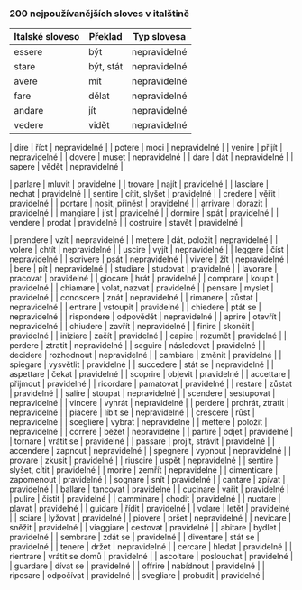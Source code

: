 ### 200 nejpoužívanějších sloves v italštině

| Italské sloveso | Překlad             | Typ slovesa  |
|-----------------|---------------------|--------------|
| essere          | být                 | nepravidelné |
| stare           | být, stát           | nepravidelné |
| avere           | mít                 | nepravidelné |
| fare            | dělat               | nepravidelné |
| andare          | jít                 | nepravidelné |
| vedere          | vidět               | nepravidelné |

| dire            | říct                | nepravidelné |
| potere          | moci                | nepravidelné |
| venire          | přijít              | nepravidelné |
| dovere          | muset               | nepravidelné |
| dare            | dát                 | nepravidelné |
| sapere          | vědět               | nepravidelné |

| parlare         | mluvit              | pravidelné   |
| trovare         | najít               | pravidelné   |
| lasciare        | nechat              | pravidelné   |
| sentire         | cítit, slyšet       | pravidelné   |
| credere         | věřit               | pravidelné   |
| portare         | nosit, přinést      | pravidelné   |
| arrivare        | dorazit             | pravidelné   |
| mangiare        | jíst                | pravidelné   |
| dormire         | spát                | pravidelné   |
| vendere         | prodat              | pravidelné   |
| costruire       | stavět              | pravidelné   |

| prendere        | vzít                | nepravidelné |
| mettere         | dát, položit        | nepravidelné |
| volere          | chtít               | nepravidelné |
| uscire          | vyjít               | nepravidelné |
| leggere         | číst                | nepravidelné |
| scrivere        | psát                | nepravidelné |
| vivere          | žít                 | nepravidelné |
| bere            | pít                 | nepravidelné |
| studiare        | studovat            | pravidelné   |
| lavorare        | pracovat            | pravidelné   |
| giocare         | hrát                | pravidelné   |
| comprare        | koupit              | pravidelné   |
| chiamare        | volat, nazvat       | pravidelné   |
| pensare         | myslet              | pravidelné   |
| conoscere       | znát                | nepravidelné |
| rimanere        | zůstat              | nepravidelné |
| entrare         | vstoupit            | pravidelné   |
| chiedere        | ptát se             | nepravidelné |
| rispondere      | odpovědět           | nepravidelné |
| aprire          | otevřít             | nepravidelné |
| chiudere        | zavřít              | nepravidelné |
| finire          | skončit             | pravidelné   |
| iniziare        | začít               | pravidelné   |
| capire          | rozumět             | pravidelné   |
| perdere         | ztratit             | nepravidelné |
| seguire         | následovat          | pravidelné   |
| decidere        | rozhodnout          | nepravidelné |
| cambiare        | změnit              | pravidelné   |
| spiegare        | vysvětlit           | pravidelné   |
| succedere       | stát se             | nepravidelné |
| aspettare       | čekat               | pravidelné   |
| scoprire        | objevit             | pravidelné   |
| accettare       | přijmout            | pravidelné   |
| ricordare       | pamatovat           | pravidelné   |
| restare         | zůstat              | pravidelné   |
| salire          | stoupat             | nepravidelné |
| scendere        | sestupovat          | nepravidelné |
| vincere         | vyhrát              | nepravidelné |
| perdere         | prohrát, ztratit    | nepravidelné |
| piacere         | líbit se            | nepravidelné |
| crescere        | růst                | nepravidelné |
| scegliere       | vybrat              | nepravidelné |
| mettere         | položit             | nepravidelné |
| correre         | běžet               | nepravidelné |
| partire         | odjet               | pravidelné   |
| tornare         | vrátit se           | pravidelné   |
| passare         | projít, strávit     | pravidelné   |
| accendere       | zapnout             | nepravidelné |
| spegnere        | vypnout             | nepravidelné |
| provare         | zkusit              | pravidelné   |
| riuscire        | uspět               | nepravidelné |
| sentire         | slyšet, cítit       | pravidelné   |
| morire          | zemřít              | nepravidelné |
| dimenticare     | zapomenout          | pravidelné   |
| sognare         | snít                | pravidelné   |
| cantare         | zpívat              | pravidelné   |
| ballare         | tancovat            | pravidelné   |
| cucinare        | vařit               | pravidelné   |
| pulire          | čistit              | pravidelné   |
| camminare       | chodit              | pravidelné   |
| nuotare         | plavat              | pravidelné   |
| guidare         | řídit               | pravidelné   |
| volare          | letět               | pravidelné   |
| sciare          | lyžovat             | pravidelné   |
| piovere         | pršet               | nepravidelné |
| nevicare        | sněžit              | pravidelné   |
| viaggiare       | cestovat            | pravidelné   |
| abitare         | bydlet              | pravidelné   |
| sembrare        | zdát se             | pravidelné   |
| diventare       | stát se             | pravidelné   |
| tenere          | držet               | nepravidelné |
| cercare         | hledat              | pravidelné   |
| rientrare       | vrátit se domů      | pravidelné   |
| ascoltare       | poslouchat          | pravidelné   |
| guardare        | dívat se            | pravidelné   |
| offrire         | nabídnout           | pravidelné   |
| riposare        | odpočívat           | pravidelné   |
| svegliare       | probudit            | pravidelné   |